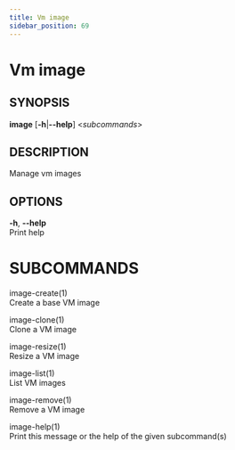 ```yaml
---
title: Vm image
sidebar_position: 69
---
```


# Vm image

## SYNOPSIS

**image** \[**-h**\|**--help**\] \<*subcommands*\>

## DESCRIPTION

Manage vm images

## OPTIONS

**-h**, **--help**  
Print help

# SUBCOMMANDS

image-create(1)  
Create a base VM image

image-clone(1)  
Clone a VM image

image-resize(1)  
Resize a VM image

image-list(1)  
List VM images

image-remove(1)  
Remove a VM image

image-help(1)  
Print this message or the help of the given subcommand(s)
